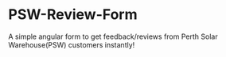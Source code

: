 # PSW-Review-Form
A simple angular form to get feedback/reviews from Perth Solar Warehouse(PSW) customers instantly! 
